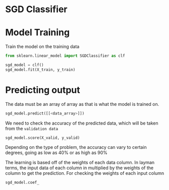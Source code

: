 # SGD Classifier
# Model Training

Train the model on the training data

```python
from sklearn.linear_model import SGDClassifier as clf

sgd_model = clf()
sgd_model.fit(X_train, y_train)
```

# Predicting output

The data must be an array of array as that is what the model is trained on. 

```python
sgd_model.predict([[<data_array>]])
```

We need to check the accuracy of the predicted data, which will be taken from the `validation data`

```python
sgd_model.score(X_valid, y_valid)
```

Depending on the type of problem, the accuracy can vary to certain degrees, going as low as $40\%$ or as high as $90\%$

The learning is based off of the weights of each data column. In layman terms, the input data of each column in multiplied by the weights of the column to get the prediction. For checking the weights of each input column

```python
sgd_model.coef_
```